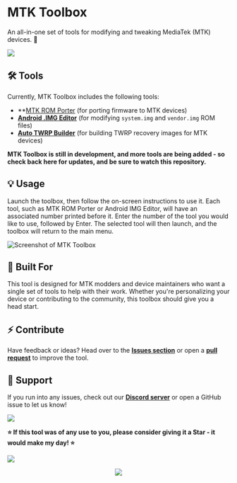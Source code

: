 # MTK Toolbox

An all-in-one set of tools for modifying and tweaking MediaTek (MTK) devices. 🧰

[<img src="https://github.com/user-attachments/assets/9fdc99bb-dd90-4572-ad78-e824e6e7c64b">](https://discord.gg/3zbfaTNN7V)

## 🛠️ Tools

Currently, MTK Toolbox includes the following tools:

- **[MTK ROM Porter](https://github.com/NoahDomingues/MTK-ROM-Porter**) (for porting firmware to MTK devices)
- **[Android .IMG Editor](https://github.com/NoahDomingues/Android-IMG-Editor)** (for modifying `system.img` and `vendor.img` ROM files)
- **[Auto TWRP Builder](https://github.com/NoahDomingues/Auto-TWRP-Builder)** (for building TWRP recovery images for MTK devices)

**MTK Toolbox is still in development, and more tools are being added - so check back here for updates, and be sure to watch this repository.**

## 💡 Usage

Launch the toolbox, then follow the on-screen instructions to use it. Each tool, such as MTK ROM Porter or Android IMG Editor, will have an associated number printed before it. Enter the number of the tool you would like to use, followed by Enter. The selected tool will then launch, and the toolbox will return to the main menu.

![Screenshot of MTK Toolbox](https://github.com/user-attachments/assets/0881d08f-857b-464f-b869-c3df2bc28e73)

## 🧪 Built For

This tool is designed for MTK modders and device maintainers who want a single set of tools to help with their work. Whether you're personalizing your device or contributing to the community, this toolbox should give you a head start.

##  ⚡ Contribute

Have feedback or ideas?  Head over to the **[Issues section](https://github.com/NoahDomingues/MTK-Toolbox/issues)** or open a **[pull request](https://github.com/NoahDomingues/MTK-Toolbox/pulls)** to improve the tool.

## 🤝 Support

If you run into any issues, check out our **[Discord server](https://discord.gg/3zbfaTNN7V)** or open a GitHub issue to let us know!

[<img src="https://github.com/user-attachments/assets/f61046f5-1dc5-4b0c-87f8-4a94d6cbac96">](https://discord.gg/3zbfaTNN7V)

**⭐ If this tool was of any use to you, please consider giving it a Star - it would make my day! ⭐**

[<img src="https://img.shields.io/badge/Discord-%235865F2.svg?style=for-the-badge&logo=discord&logoColor=white">](https://discord.gg/3zbfaTNN7V)


<div align="center">
  <img src="https://capsule-render.vercel.app/api?type=waving&color=gradient&height=100&section=footer" />
</div>
